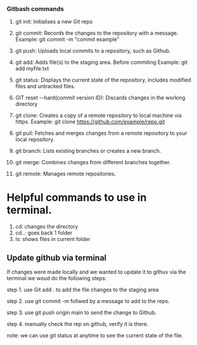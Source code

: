 ### Gitbash commands 

1. git init: Initialises a new Git repo

2. git commit: Records the changes to the repository with a message.
Example: git commit -m "commit example"

3. git push: Uploads local commits to a repository, such as Github. 

4. git add: Adds file(s) to the staging area. Before commiting
Example: git add myfile.txt

5. git status: Displays the current state of the repository, includes modified files and untracked files.

6. GIT reset --hard(commit version ID): Discards changes in the working directory

7. git clone: Creates a copy of a remote repository to local machine via https.
Example: git clone https://github.com/example/repo.git

8. git pull: Fetches and merges changes from a remote repository to your local repository.

9. git branch: Lists existing branches or creates a new branch.

10. git merge: Combines changes from different branches together.

11. git remote: Manages remote repositories.

# Helpful commands to use in terminal. 

1. cd: changes the directory
2. cd..: goes back 1 folder
3. ls: shows files in current folder


## Update github via terminal
If changes were made locally and we wanted to update it to githuv via the terminal we woud do the following steps:

step 1.  use Git add . to add the file changes to the staging area

step 2. use git commit -m follwed by a message to add to the repo.

step 3. use git push origin main to send the change to Github. 

step 4. manually check the rep on github, verify it is there.

note: we can use git status at anytime to see the current state of the file. 

